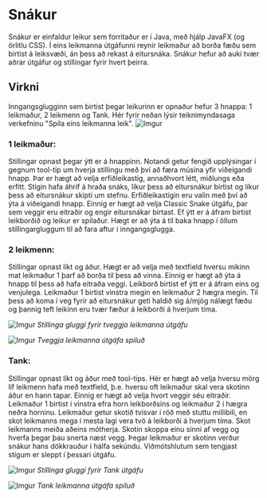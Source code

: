 # Snákur

Snákur er einfaldur leikur sem forritaður er í Java, með hjálp JavaFX (og örlitlu CSS). Í eins leikmanna útgáfunni reynir leikmaður að borða fæðu sem birtist á leiksvæði, án þess að rekast á eitursnáka. Snákur hefur að auki tvær aðrar útgáfur og stillingar fyrir hvert þeirra.


## Virkni

Inngangsglugginn sem birtist þegar leikurinn er opnaður hefur 3 hnappa: 1 leikmaður, 2 leikmenn og Tank. Hér fyrir neðan lýsir teiknimyndasaga verkefninu "Spila eins leikmanna leik".
![Imgur](https://i.imgur.com/ZrjQpSq.jpg)

### 1 leikmaður:
Stillingar opnast þegar ýtt er á hnappinn. Notandi getur fengið upplýsingar í gegnum
tool-tip um hverja stillingu með því að færa músina yfir viðeigandi hnapp. Þar er hægt að velja
erfiðleikastig, annaðhvort létt, miðlungs eða erfitt. Stigin hafa áhrif á hraða snáks, líkur þess að eitursnákur birtist og líkur þess að eitursnákur skipti um stefnu. Erfiðleikastigin eru valin með því að ýta á viðeigandi
hnapp. Einnig er hægt að velja Classic Snake útgáfu, þar sem veggir eru eitraðir og engir eitursnákar
birtast. Ef ýtt er á áfram birtist leikborðið og leikur er spilaður. Hægt er að ýta á til baka hnapp í öllum
stillingargluggum til að fara aftur í inngangsglugga.

### 2 leikmenn:
Stillingar opnast líkt og áður. Hægt er að velja með textfield hversu mikinn mat
leikmaður 1 þarf að borða til þess að vinna. Einnig er hægt að ýta á hnapp til þess að hafa eitraða
veggi. Leikborð birtist ef ýtt er á áfram eins og venjulega. Leikmaður 1 birtist vinstra megin en
leikmaður 2 hægra megin. Til þess að koma í veg fyrir að eitursnákur geti haldið sig á/mjög nálægt
fæðu og þannig teft leikinn eru tvær fæður á leikborði á hverjum tíma.

![Imgur](https://i.imgur.com/a0rDhaD.png)
*Stillinga gluggi fyrir tveggja leikmanna útgáfu*

![Imgur](https://i.imgur.com/bXOP68c.png)
*Tveggja leikmanna útgáfa spiluð*

### Tank:
Stillingar opnast líkt og áður með tool-tips. Hér er hægt að velja hversu mörg líf leikmenn hafa
með textfield, þ.e. hversu oft leikmaður skal vera skotinn áður en hann tapar. Einnig er hægt að velja
hvort veggir séu eitraðir. Leikmaður 1 birtist í vinstra efra horn leikborðsins og leikmaður 2 í hægra
neðra horninu. Leikmaður getur skotið tvisvar í röð með stuttu millibili, en skot leikmanns mega í
mesta lagi vera tvö á leikborði á hverjum tíma. Skot leikmanns meiða aðeins mótherja. Skotin skoppa
einu sinni af vegg og hverfa þegar þau snerta næst vegg. Þegar leikmaður er skotinn verður snákur
hans dökkrauður í hálfa sekúndu. Viðmótshlutum sem tengjast stigum er sleppt í þessari útgáfu.

![Imgur](https://i.imgur.com/lUuJq6V.png)
*Stillinga gluggi fyrir Tank útgáfu*

![Imgur](https://i.imgur.com/E5HDvB1.png)
*Tank leikmanna útgáfa spiluð*
